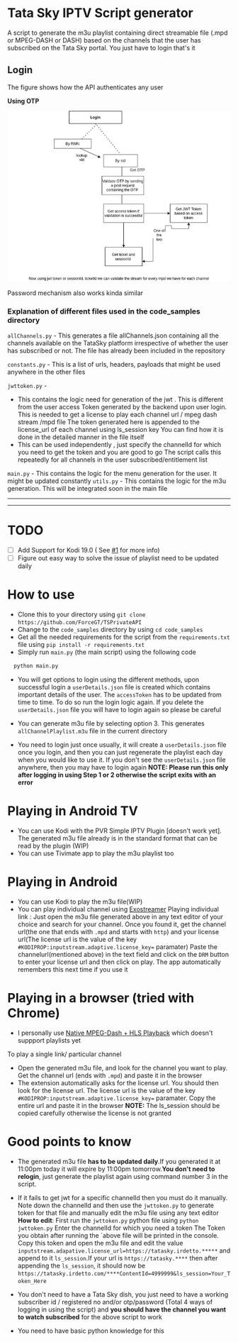 # Tata Sky IPTV Script generator

A script to generate the m3u playlist containing direct streamable file (.mpd or MPEG-DASH or DASH) based on the channels that the user has subscribed on the Tata Sky portal. You just have to login that's it

## Login 
The figure shows how the API authenticates any user 

**Using OTP** 

![](images/tsky.png)

Password mechanism also works kinda similar

### Explanation of different files used in the code_samples directory

```allChannels.py``` - This generates a file allChannels.json containing all the channels available on the TataSky platform irrespective of whether the user has subscribed or not. The file has already been included in the repository

```constants.py``` - This is a list of urls, headers, payloads that might be used anywhere in the other files

```jwttoken.py``` - 
+ This contains the logic need for generation of the jwt . This is different from the user access Token generated by the backend upon user login. This is needed to get a license to play each channel url / mpeg dash stream /mpd file
The token generated here is appended to the license_url of each channel using ls_session key
You can find how it is done in the detailed manner in the file itself
+ This can be used independently , just specify the channelId for which you need to get the token and you are good to go
The script calls this repeatedly for all channels in the user subscribed/entitlement list

```main.py``` - This contains the logic for the menu generation for the user. It might be updated constantly
```utils.py``` - This contains the logic for the m3u generation. This will be integrated soon in the main file


<hr>
<hr>

# TODO

- [ ] Add Support for Kodi 19.0 ( See [#1](https://github.com/ForceGT/TSPrivateAPI/issues/2) for more info)
- [ ] Figure out easy way to solve the issue of playlist need to be updated daily

# How to use

+ Clone this to your directory using ```git clone https://github.com/ForceGT/TSPrivateAPI```
+ Change to the ```code_samples``` directory by using  ```cd code_samples```
+ Get all the needed requirements for the script from the ```requirements.txt``` file using ```pip install -r requirements.txt```
+ Simply run ```main.py``` (the main script) using the following code
```python
  python main.py
```
+ You will get options to login using the different methods, upon successful login a ```userDetails.json``` file is created which contains important details of the user. The ```accessToken``` has to be updated from time to time. To do so run the login logic again. If you delete the ```userDetails.json``` file you will have to login again so please be careful 

+ You can generate m3u file by selecting option 3. This generates ```allChannelPlaylist.m3u``` file in the current directory
+ You need to login just once usually, it will create a `userDetails.json` file once you login, and then you can just regenerate the playlist each day when you would like to use it. If you don't see the `userDetails.json` file anywhere, then you may have to login again
**NOTE: Please run this only after logging in using Step 1 or 2 otherwise the script exits with an error**


# Playing in Android TV

+ You can use Kodi with the PVR Simple IPTV Plugin [doesn't work yet]. The generated m3u file already is in the standard format that can be read by the plugin (WIP)
+ You can use Tivimate app to play the m3u playlist too

# Playing in Android 
+ You can use Kodi to play the m3u file(WIP)
+ You can play individual channel using [Exostreamer](https://play.google.com/store/apps/details?id=com.mtdeer.exostreamr) 
Playing individual link :
Just open the m3u file generated above in any text editor of your choice and search for your channel. Once you found it, get the channel url(the one that ends with `.mpd` and starts with `http`) and your license url(The license url is the value of the key ```#KODIPROP:inputstream.adaptive.license_key=``` paramater)
Paste the channelurl(mentioned above) in the text field and click on the `DRM` button to enter your license url and then click on play. The app automatically remembers this next time if you use it

# Playing in a browser (tried with Chrome)

+ I personally use [Native MPEG-Dash + HLS Playback](https://chrome.google.com/webstore/detail/native-mpeg-dash-%20-hls-pl/cjfbmleiaobegagekpmlhmaadepdeedn) which doesn't suppport playlists yet

To play a single link/ particular channel
+ Open the generated m3u file, and look for the channel you want to play. Get the channel url (ends with ```.mpd```) and paste it in the browser
+ The extension automatically asks for the license url. You should then look for the license url. The license url is the value of the key ```#KODIPROP:inputstream.adaptive.license_key=``` paramater. Copy the entire url and paste it in the browser
**NOTE:** The ls_session should be copied carefully otherwise the license is not granted


# Good points to know

+ The generated m3u file **has to be updated daily**.If you generated it at 11:00pm today it will expire by 11:00pm tomorrow.**You don't need to relogin**, just generate the playlist again using command number 3 in the script.

+   If it fails to get jwt for a specific channelId then you must do it manually. Note down the channelId and then use the ```jwttoken.py``` to generate token for that file and manually edit the m3u file using any text editor
**How to edit**: 
First run the ```jwttoken.py``` python file using ```python jwttoken.py```
Enter the channelId for which you need a token
The Token you obtain after running the `above file will be printed in the console.
Copy this token and open the m3u file and edit the value ```inputstream.adapative.license_url=https://tatasky.irdetto.*****``` and append to it ```ls_session```.If your url is ```https://tatasky.****``` then after appending the ```ls_session```, it should now be ```https://tatasky.irdetto.com/****ContentId=4999999&ls_session=Your_Token_Here```

+ You don't need to have a Tata Sky dish, you just need to have a working subscriber id / registered no and/or otp/password (Total 4 ways of logging in using the script) and **you should have the channel you want to watch subscribed** for the above script to work
+ You need to have basic python knowledge for this


